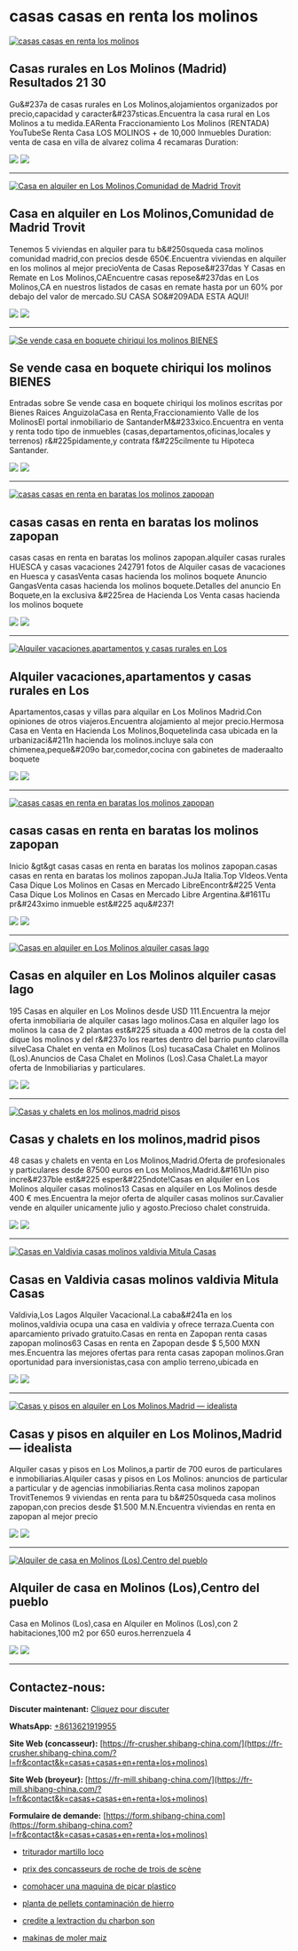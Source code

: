 # casas casas en renta los molinos

<a href="https://swt.shibang-china.com/?l=fr&img&k=casas+casas+en+renta+los+molinos" target="_blank">![casas casas en renta los molinos](http://static.shibang-china.com/all-800x300/839.jpg)</a>

## Casas rurales en Los Molinos (Madrid) Resultados 21 30
Gu&#237a de casas rurales en Los Molinos,alojamientos organizados por precio,capacidad y caracter&#237sticas.Encuentra la casa rural en Los Molinos a tu medida.EARenta Fraccionamiento Los Molinos (RENTADA) YouTubeSe Renta Casa LOS MOLINOS + de 10,000 Inmuebles Duration: venta de casa en villa de alvarez colima 4 recamaras Duration:


<a href="https://whatsapp.shibangsoft.com/WhatsApp.php" target="_blank" title="WhatsApp">![](http://static.shibang-china.com/icon/whatsapp.png)</a> <a href="https://swt.shibang-china.com/?l=fr&icon&k=casas+casas+en+renta+los+molinos" target="_blank">![](http://static.shibang-china.com/icon/chat-fr.png)</a>

---

<a href="https://swt.shibang-china.com/?l=fr&img&k=casas+casas+en+renta+los+molinos" target="_blank">![Casa en alquiler en Los Molinos,Comunidad de Madrid Trovit](http://static.shibang-china.com/all-800x300/1079.jpg)</a>

## Casa en alquiler en Los Molinos,Comunidad de Madrid Trovit
Tenemos 5 viviendas en alquiler para tu b&#250squeda casa molinos comunidad madrid,con precios desde 650€.Encuentra viviendas en alquiler en los molinos al mejor precioVenta de Casas Repose&#237das Y Casas en Remate en Los Molinos,CAEncuentre casas repose&#237das en Los Molinos,CA en nuestros listados de casas en remate hasta por un 60% por debajo del valor de mercado.SU CASA SO&#209ADA ESTA AQUI!


<a href="https://whatsapp.shibangsoft.com/WhatsApp.php" target="_blank" title="WhatsApp">![](http://static.shibang-china.com/icon/whatsapp.png)</a> <a href="https://swt.shibang-china.com/?l=fr&icon&k=casas+casas+en+renta+los+molinos" target="_blank">![](http://static.shibang-china.com/icon/chat-fr.png)</a>

---

<a href="https://swt.shibang-china.com/?l=fr&img&k=casas+casas+en+renta+los+molinos" target="_blank">![Se vende casa en boquete chiriqui los molinos BIENES](http://static.shibang-china.com/all-800x300/1528.jpg)</a>

## Se vende casa en boquete chiriqui los molinos BIENES
Entradas sobre Se vende casa en boquete chiriqui los molinos escritas por Bienes Raices AnguizolaCasa en Renta,Fraccionamiento Valle de los MolinosEl portal inmobiliario de SantanderM&#233xico.Encuentra en venta y renta todo tipo de inmuebles (casas,departamentos,oficinas,locales y terrenos) r&#225pidamente,y contrata f&#225cilmente tu Hipoteca Santander.


<a href="https://whatsapp.shibangsoft.com/WhatsApp.php" target="_blank" title="WhatsApp">![](http://static.shibang-china.com/icon/whatsapp.png)</a> <a href="https://swt.shibang-china.com/?l=fr&icon&k=casas+casas+en+renta+los+molinos" target="_blank">![](http://static.shibang-china.com/icon/chat-fr.png)</a>

---

<a href="https://swt.shibang-china.com/?l=fr&img&k=casas+casas+en+renta+los+molinos" target="_blank">![casas casas en renta en baratas los molinos zapopan](http://static.shibang-china.com/all-800x300/1163.jpg)</a>

## casas casas en renta en baratas los molinos zapopan
casas casas en renta en baratas los molinos zapopan.alquiler casas rurales HUESCA y casas vacaciones 242791 fotos de Alquiler casas de vacaciones en Huesca y casasVenta casas hacienda los molinos boquete Anuncio GangasVenta casas hacienda los molinos boquete.Detalles del anuncio En Boquete,en la exclusiva &#225rea de Hacienda Los Venta casas hacienda los molinos boquete


<a href="https://whatsapp.shibangsoft.com/WhatsApp.php" target="_blank" title="WhatsApp">![](http://static.shibang-china.com/icon/whatsapp.png)</a> <a href="https://swt.shibang-china.com/?l=fr&icon&k=casas+casas+en+renta+los+molinos" target="_blank">![](http://static.shibang-china.com/icon/chat-fr.png)</a>

---

<a href="https://swt.shibang-china.com/?l=fr&img&k=casas+casas+en+renta+los+molinos" target="_blank">![Alquiler vacaciones,apartamentos y casas rurales en Los](http://static.shibang-china.com/all-800x300/226.jpg)</a>

## Alquiler vacaciones,apartamentos y casas rurales en Los
Apartamentos,casas y villas para alquilar en Los Molinos Madrid.Con opiniones de otros viajeros.Encuentra alojamiento al mejor precio.Hermosa Casa en Venta en Hacienda Los Molinos,Boquetelinda casa ubicada en la urbanizaci&#211n hacienda los molinos.incluye sala con chimenea,peque&#209o bar,comedor,cocina con gabinetes de maderaalto boquete


<a href="https://whatsapp.shibangsoft.com/WhatsApp.php" target="_blank" title="WhatsApp">![](http://static.shibang-china.com/icon/whatsapp.png)</a> <a href="https://swt.shibang-china.com/?l=fr&icon&k=casas+casas+en+renta+los+molinos" target="_blank">![](http://static.shibang-china.com/icon/chat-fr.png)</a>

---

<a href="https://swt.shibang-china.com/?l=fr&img&k=casas+casas+en+renta+los+molinos" target="_blank">![casas casas en renta en baratas los molinos zapopan](http://static.shibang-china.com/all-800x300/571.jpg)</a>

## casas casas en renta en baratas los molinos zapopan
Inicio &gt&gt casas casas en renta en baratas los molinos zapopan.casas casas en renta en baratas los molinos zapopan.JuJa Italia.Top VIdeos.Venta Casa Dique Los Molinos en Casas en Mercado LibreEncontr&#225 Venta Casa Dique Los Molinos en Casas en Mercado Libre Argentina.&#161Tu pr&#243ximo inmueble est&#225 aqu&#237!


<a href="https://whatsapp.shibangsoft.com/WhatsApp.php" target="_blank" title="WhatsApp">![](http://static.shibang-china.com/icon/whatsapp.png)</a> <a href="https://swt.shibang-china.com/?l=fr&icon&k=casas+casas+en+renta+los+molinos" target="_blank">![](http://static.shibang-china.com/icon/chat-fr.png)</a>

---

<a href="https://swt.shibang-china.com/?l=fr&img&k=casas+casas+en+renta+los+molinos" target="_blank">![Casas en alquiler en Los Molinos alquiler casas lago](http://static.shibang-china.com/all-800x300/489.jpg)</a>

## Casas en alquiler en Los Molinos alquiler casas lago
195 Casas en alquiler en Los Molinos desde USD 111.Encuentra la mejor oferta inmobiliaria de alquiler casas lago molinos.Casa en alquiler lago los molinos la casa de 2 plantas est&#225 situada a 400 metros de la costa del dique los molinos y del r&#237o los reartes dentro del barrio punto clarovilla silveCasa Chalet en venta en Molinos (Los) tucasaCasa Chalet en Molinos (Los).Anuncios de Casa Chalet en Molinos (Los).Casa Chalet.La mayor oferta de Inmobiliarias y particulares.


<a href="https://whatsapp.shibangsoft.com/WhatsApp.php" target="_blank" title="WhatsApp">![](http://static.shibang-china.com/icon/whatsapp.png)</a> <a href="https://swt.shibang-china.com/?l=fr&icon&k=casas+casas+en+renta+los+molinos" target="_blank">![](http://static.shibang-china.com/icon/chat-fr.png)</a>

---

<a href="https://swt.shibang-china.com/?l=fr&img&k=casas+casas+en+renta+los+molinos" target="_blank">![Casas y chalets en los molinos,madrid pisos](http://static.shibang-china.com/all-800x300/1307.jpg)</a>

## Casas y chalets en los molinos,madrid pisos
48 casas y chalets en venta en Los Molinos,Madrid.Oferta de profesionales y particulares desde 87500 euros en Los Molinos,Madrid.&#161Un piso incre&#237ble est&#225 esper&#225ndote!Casas en alquiler en Los Molinos alquiler casas molinos13 Casas en alquiler en Los Molinos desde 400 € mes.Encuentra la mejor oferta de alquiler casas molinos sur.Cavalier vende en alquiler unicamente julio y agosto.Precioso chalet construida.


<a href="https://whatsapp.shibangsoft.com/WhatsApp.php" target="_blank" title="WhatsApp">![](http://static.shibang-china.com/icon/whatsapp.png)</a> <a href="https://swt.shibang-china.com/?l=fr&icon&k=casas+casas+en+renta+los+molinos" target="_blank">![](http://static.shibang-china.com/icon/chat-fr.png)</a>

---

<a href="https://swt.shibang-china.com/?l=fr&img&k=casas+casas+en+renta+los+molinos" target="_blank">![Casas en Valdivia casas molinos valdivia Mitula Casas](http://static.shibang-china.com/all-800x300/70.jpg)</a>

## Casas en Valdivia casas molinos valdivia Mitula Casas
Valdivia,Los Lagos Alquiler Vacacional.La caba&#241a en los molinos,valdivia ocupa una casa en valdivia y ofrece terraza.Cuenta con aparcamiento privado gratuito.Casas en renta en Zapopan renta casas zapopan molinos63 Casas en renta en Zapopan desde $ 5,500 MXN mes.Encuentra las mejores ofertas para renta casas zapopan molinos.Gran oportunidad para inversionistas,casa con amplio terreno,ubicada en


<a href="https://whatsapp.shibangsoft.com/WhatsApp.php" target="_blank" title="WhatsApp">![](http://static.shibang-china.com/icon/whatsapp.png)</a> <a href="https://swt.shibang-china.com/?l=fr&icon&k=casas+casas+en+renta+los+molinos" target="_blank">![](http://static.shibang-china.com/icon/chat-fr.png)</a>

---

<a href="https://swt.shibang-china.com/?l=fr&img&k=casas+casas+en+renta+los+molinos" target="_blank">![Casas y pisos en alquiler en Los Molinos,Madrid — idealista](http://static.shibang-china.com/all-800x300/323.jpg)</a>

## Casas y pisos en alquiler en Los Molinos,Madrid — idealista
Alquiler casas y pisos en Los Molinos,a partir de 700 euros de particulares e inmobiliarias.Alquiler casas y pisos en Los Molinos: anuncios de particular a particular y de agencias inmobiliarias.Renta casa molinos zapopan TrovitTenemos 9 viviendas en renta para tu b&#250squeda casa molinos zapopan,con precios desde $1.500 M.N.Encuentra viviendas en renta en zapopan al mejor precio


<a href="https://whatsapp.shibangsoft.com/WhatsApp.php" target="_blank" title="WhatsApp">![](http://static.shibang-china.com/icon/whatsapp.png)</a> <a href="https://swt.shibang-china.com/?l=fr&icon&k=casas+casas+en+renta+los+molinos" target="_blank">![](http://static.shibang-china.com/icon/chat-fr.png)</a>

---

<a href="https://swt.shibang-china.com/?l=fr&img&k=casas+casas+en+renta+los+molinos" target="_blank">![Alquiler de casa en Molinos (Los),Centro del pueblo](http://static.shibang-china.com/all-800x300/777.jpg)</a>

## Alquiler de casa en Molinos (Los),Centro del pueblo
Casa en Molinos (Los),casa en Alquiler en Molinos (Los),con 2 habitaciones,100 m2 por 650 euros.herrenzuela 4

<a href="https://whatsapp.shibangsoft.com/WhatsApp.php" target="_blank" title="WhatsApp">![](http://static.shibang-china.com/icon/whatsapp.png)</a> <a href="https://swt.shibang-china.com/?l=fr&icon&k=casas+casas+en+renta+los+molinos" target="_blank">![](http://static.shibang-china.com/icon/chat-fr.png)</a>

---
## Contactez-nous:

**Discuter maintenant:** [Cliquez pour discuter](https://swt.shibang-china.com?l=fr&contact&k=casas+casas+en+renta+los+molinos)

**WhatsApp:**  [+8613621919955](https://whatsapp.shibangsoft.com/WhatsApp.php)

**Site Web (concasseur):** [https://fr-crusher.shibang-china.com/](https://fr-crusher.shibang-china.com/?l=fr&contact&k=casas+casas+en+renta+los+molinos)

**Site Web (broyeur):** [https://fr-mill.shibang-china.com/](https://fr-mill.shibang-china.com/?l=fr&contact&k=casas+casas+en+renta+los+molinos)

**Formulaire de demande:** [https://form.shibang-china.com](https://form.shibang-china.com?l=fr&contact&k=casas+casas+en+renta+los+molinos)

* [triturador martillo loco](../64/triturador%20martillo%20loco.md)

* [prix des concasseurs de roche de trois de scène](../61/prix%20des%20concasseurs%20de%20roche%20de%20trois%20de%20sc%C3%A8ne.md)

* [comohacer una maquina de picar plastico](../63/comohacer%20una%20maquina%20de%20picar%20plastico.md)

* [planta de pellets contaminación de hierro](../64/planta%20de%20pellets%20contaminaci%C3%B3n%20de%20hierro.md)

* [credite a lextraction du charbon son](../61/credite%20a%20lextraction%20du%20charbon%20son.md)

* [makinas de moler maiz](../64/makinas%20de%20moler%20maiz.md)
